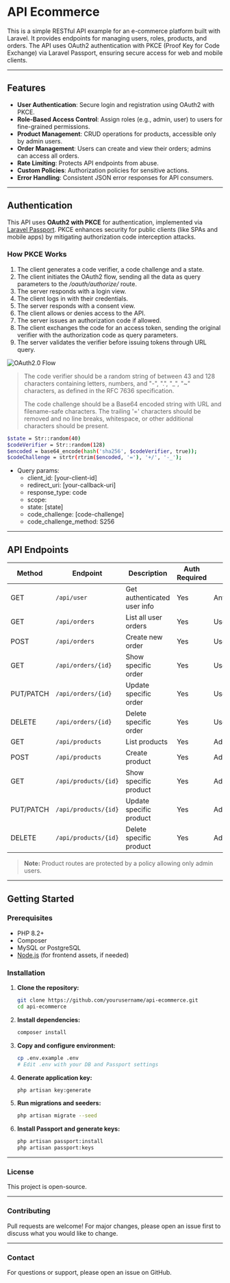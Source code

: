 # API Ecommerce

This is a simple RESTful API example for an e-commerce platform built with Laravel. It provides endpoints for managing users, roles, products, and orders. The API uses OAuth2 authentication with PKCE (Proof Key for Code Exchange) via Laravel Passport, ensuring secure access for web and mobile clients.

---

## Features

- **User Authentication**: Secure login and registration using OAuth2 with PKCE.
- **Role-Based Access Control**: Assign roles (e.g., admin, user) to users for fine-grained permissions.
- **Product Management**: CRUD operations for products, accessible only by admin users.
- **Order Management**: Users can create and view their orders; admins can access all orders.
- **Rate Limiting**: Protects API endpoints from abuse.
- **Custom Policies**: Authorization policies for sensitive actions.
- **Error Handling**: Consistent JSON error responses for API consumers.

---

## Authentication

This API uses **OAuth2 with PKCE** for authentication, implemented via [Laravel Passport](https://laravel.com/docs/12.x/passport#code-grant-pkce). PKCE enhances security for public clients (like SPAs and mobile apps) by mitigating authorization code interception attacks.

### How PKCE Works

1. The client generates a code verifier, a code challenge and a state.
2. The client initiates the OAuth2 flow, sending all the data as query parameters to the _/oauth/authorize/_ route.
3. The server responds with a login view.
4. The client logs in with their credentials.
5. The server responds with a consent view.
6. The client allows or denies access to the API.
8. The server issues an authorization code if allowed.
9. The client exchanges the code for an access token, sending the original verifier with the authorization code as query parameters.
10. The server validates the verifier before issuing tokens through URL query.

![OAuth2.0 Flow](https://github.com/user-attachments/assets/ba9a185a-7706-4872-bc5c-36dfe5f4eb69)

>The code verifier should be a random string of between 43 and 128 characters containing letters, numbers, and "-", ".", "_", "~" characters, as defined in the RFC 7636 specification.
>
>The code challenge should be a Base64 encoded string with URL and filename-safe characters. The trailing '=' characters should be removed and no line breaks, whitespace, or other additional characters should be present.

```sh
$state = Str::random(40)
$codeVerifier = Str::random(128)
$encoded = base64_encode(hash('sha256', $codeVerifier, true));
$codeChallenge = strtr(rtrim($encoded, '='), '+/', '-_');
```

- Query params:
    - client_id: [your-client-id]
    - redirect_uri: [your-callback-uri]
    - response_type: code
    - scope:
    - state: [state]
    - code_challenge: [code-challenge]
    - code_challenge_method: S256

---

## API Endpoints

| Method | Endpoint            | Description                        | Auth Required | Role         |
|--------|---------------------|------------------------------------|---------------|--------------|
| GET    | `/api/user`         | Get authenticated user info        | Yes           | Any          |
| GET    | `/api/orders`       | List all user orders               | Yes           | User/Admin   |
| POST   | `/api/orders`       | Create new order                   | Yes           | User/Admin   |
| GET    | `/api/orders/{id}`  | Show specific order                | Yes           | User/Admin   |
| PUT/PATCH | `/api/orders/{id}` | Update specific order            | Yes           | User/Admin   |
| DELETE | `/api/orders/{id}`  | Delete specific order              | Yes           | User/Admin   |
| GET    | `/api/products`     | List products                      | Yes           | Admin only   |
| POST   | `/api/products`     | Create product                     | Yes           | Admin only   |
| GET    | `/api/products/{id}` | Show specific product             | Yes           | Admin only   |
| PUT/PATCH | `/api/products/{id}` | Update specific product        | Yes           | Admin only   |
| DELETE | `/api/products/{id}`  | Delete specific product          | Yes           | Admin only   |

> **Note:** Product routes are protected by a policy allowing only admin users.

---

## Getting Started

### Prerequisites

- PHP 8.2+
- Composer
- MySQL or PostgreSQL
- [Node.js](https://nodejs.org/) (for frontend assets, if needed)

### Installation

1. **Clone the repository:**
   ```sh
   git clone https://github.com/yourusername/api-ecommerce.git
   cd api-ecommerce
   ```

2. **Install dependencies:**
   ```sh
   composer install
   ```

3. **Copy and configure environment:**
   ```sh
   cp .env.example .env
   # Edit .env with your DB and Passport settings
   ```

4. **Generate application key:**
   ```sh
   php artisan key:generate
   ```

5. **Run migrations and seeders:**
   ```sh
   php artisan migrate --seed
   ```

6. **Install Passport and generate keys:**
    ```sh
    php artisan passport:install
    php artisan passport:keys
   ```
    
---

### License

This project is open-source.

---

### Contributing

Pull requests are welcome! For major changes, please open an issue first to discuss what you would like to change.

---

### Contact

For questions or support, please open an issue on GitHub.
